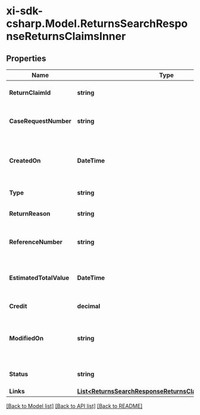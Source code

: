 # xi-sdk-csharp.Model.ReturnsSearchResponseReturnsClaimsInner

## Properties

Name | Type | Description | Notes
------------ | ------------- | ------------- | -------------
**ReturnClaimId** | **string** | A unique return claim Id. | [optional] 
**CaseRequestNumber** | **string** | A unique return request number. | [optional] 
**CreatedOn** | **DateTime** | The date on which the return request was created.  | [optional] 
**Type** | **string** | Type of request. | [optional] 
**ReturnReason** | **string** | The reason for the return. | [optional] 
**ReferenceNumber** | **string** | The reference number for the return. | [optional] 
**EstimatedTotalValue** | **DateTime** | The estimated total value of the return. | [optional] 
**Credit** | **decimal** | The amount of credit. | [optional] 
**ModifiedOn** | **string** | The date on which the return request was last updated. | [optional] 
**Status** | **string** | The status of the request. | [optional] 
**Links** | [**List&lt;ReturnsSearchResponseReturnsClaimsInnerLinksInner&gt;**](ReturnsSearchResponseReturnsClaimsInnerLinksInner.md) |  | [optional] 

[[Back to Model list]](../README.md#documentation-for-models) [[Back to API list]](../README.md#documentation-for-api-endpoints) [[Back to README]](../README.md)

